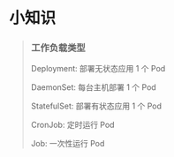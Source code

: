 # 小知识

> ### 工作负载类型
>
> Deployment: 部署无状态应用 1 个 Pod&#x20;
>
> DaemonSet: 每台主机部署 1 个 Pod&#x20;
>
> StatefulSet: 部署有状态应用 1 个 Pod&#x20;
>
> CronJob: 定时运行 Pod&#x20;
>
> Job: 一次性运行 Pod
